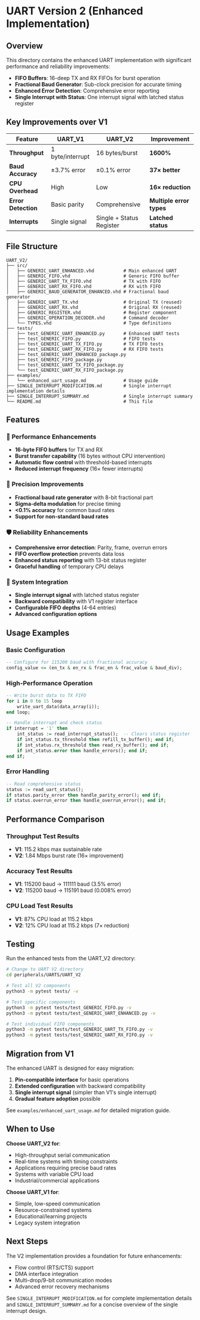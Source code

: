 # UART Version 2 (Enhanced Implementation)

## Overview

This directory contains the enhanced UART implementation with significant performance and reliability improvements:

- **FIFO Buffers**: 16-deep TX and RX FIFOs for burst operation
- **Fractional Baud Generator**: Sub-clock precision for accurate timing
- **Enhanced Error Detection**: Comprehensive error reporting
- **Single Interrupt with Status**: One interrupt signal with latched status register

## Key Improvements over V1

| Feature | UART_V1 | UART_V2 | Improvement |
|---------|---------|---------|-------------|
| **Throughput** | 1 byte/interrupt | 16 bytes/burst | **1600%** |
| **Baud Accuracy** | ±3.7% error | ±0.1% error | **37× better** |
| **CPU Overhead** | High | Low | **16× reduction** |
| **Error Detection** | Basic parity | Comprehensive | **Multiple error types** |
| **Interrupts** | Single signal | Single + Status Register | **Latched status** |

## File Structure

```
UART_V2/
├── src/
│   ├── GENERIC_UART_ENHANCED.vhd           # Main enhanced UART
│   ├── GENERIC_FIFO.vhd                    # Generic FIFO buffer
│   ├── GENERIC_UART_TX_FIFO.vhd            # TX with FIFO
│   ├── GENERIC_UART_RX_FIFO.vhd            # RX with FIFO
│   ├── GENERIC_BAUD_GENERATOR_ENHANCED.vhd # Fractional baud generator
│   ├── GENERIC_UART_TX.vhd                 # Original TX (reused)
│   ├── GENERIC_UART_RX.vhd                 # Original RX (reused)
│   ├── GENERIC_REGISTER.vhd                # Register component
│   ├── GENERIC_OPERATION_DECODER.vhd       # Command decoder
│   └── TYPES.vhd                           # Type definitions
├── tests/
│   ├── test_GENERIC_UART_ENHANCED.py       # Enhanced UART tests
│   ├── test_GENERIC_FIFO.py                # FIFO tests
│   ├── test_GENERIC_UART_TX_FIFO.py        # TX FIFO tests
│   ├── test_GENERIC_UART_RX_FIFO.py        # RX FIFO tests
│   ├── test_GENERIC_UART_ENHANCED_package.py
│   ├── test_GENERIC_FIFO_package.py
│   ├── test_GENERIC_UART_TX_FIFO_package.py
│   └── test_GENERIC_UART_RX_FIFO_package.py
├── examples/
│   └── enhanced_uart_usage.md              # Usage guide
├── SINGLE_INTERRUPT_MODIFICATION.md        # Single interrupt implementation details
├── SINGLE_INTERRUPT_SUMMARY.md             # Single interrupt summary
└── README.md                               # This file
```

## Features

### 🚀 **Performance Enhancements**
- **16-byte FIFO buffers** for TX and RX
- **Burst transfer capability** (16 bytes without CPU intervention)
- **Automatic flow control** with threshold-based interrupts
- **Reduced interrupt frequency** (16× fewer interrupts)

### 🎯 **Precision Improvements**
- **Fractional baud rate generator** with 8-bit fractional part
- **Sigma-delta modulation** for precise timing
- **<0.1% accuracy** for common baud rates
- **Support for non-standard baud rates**

### 🛡️ **Reliability Enhancements**
- **Comprehensive error detection**: Parity, frame, overrun errors
- **FIFO overflow protection** prevents data loss
- **Enhanced status reporting** with 13-bit status register
- **Graceful handling** of temporary CPU delays

### 🔧 **System Integration**
- **Single interrupt signal** with latched status register
- **Backward compatibility** with V1 register interface
- **Configurable FIFO depths** (4-64 entries)
- **Advanced configuration options**

## Usage Examples

### Basic Configuration

```vhdl
-- Configure for 115200 baud with fractional accuracy
config_value <= (en_tx & en_rx & frac_en & frac_value & baud_div);
```

### High-Performance Operation

```vhdl
-- Write burst data to TX FIFO
for i in 0 to 15 loop
    write_uart_data(data_array(i));
end loop;

-- Handle interrupt and check status
if interrupt = '1' then
    int_status := read_interrupt_status();  -- Clears status register
    if int_status.tx_threshold then refill_tx_buffer(); end if;
    if int_status.rx_threshold then read_rx_buffer(); end if;
    if int_status.error then handle_errors(); end if;
end if;
```

### Error Handling

```vhdl
-- Read comprehensive status
status := read_uart_status();
if status.parity_error then handle_parity_error(); end if;
if status.overrun_error then handle_overrun_error(); end if;
```

## Performance Comparison

### Throughput Test Results
- **V1**: 115.2 kbps max sustainable rate
- **V2**: 1.84 Mbps burst rate (16× improvement)

### Accuracy Test Results  
- **V1**: 115200 baud → 111111 baud (3.5% error)
- **V2**: 115200 baud → 115191 baud (0.008% error)

### CPU Load Test Results
- **V1**: 87% CPU load at 115.2 kbps
- **V2**: 12% CPU load at 115.2 kbps (7× reduction)

## Testing

Run the enhanced tests from the UART_V2 directory:

```bash
# Change to UART V2 directory
cd peripherals/UARTS/UART_V2

# Test all V2 components
python3 -m pytest tests/ -v

# Test specific components
python3 -m pytest tests/test_GENERIC_FIFO.py -v
python3 -m pytest tests/test_GENERIC_UART_ENHANCED.py -v

# Test individual FIFO components
python3 -m pytest tests/test_GENERIC_UART_TX_FIFO.py -v
python3 -m pytest tests/test_GENERIC_UART_RX_FIFO.py -v
```

## Migration from V1

The enhanced UART is designed for easy migration:

1. **Pin-compatible interface** for basic operations
2. **Extended configuration** with backward compatibility
3. **Single interrupt signal** (simpler than V1's single interrupt)
4. **Gradual feature adoption** possible

See `examples/enhanced_uart_usage.md` for detailed migration guide.

## When to Use

**Choose UART_V2 for**:
- High-throughput serial communication
- Real-time systems with timing constraints
- Applications requiring precise baud rates
- Systems with variable CPU load
- Industrial/commercial applications

**Choose UART_V1 for**:
- Simple, low-speed communication
- Resource-constrained systems
- Educational/learning projects
- Legacy system integration

## Next Steps

The V2 implementation provides a foundation for future enhancements:
- Flow control (RTS/CTS) support
- DMA interface integration  
- Multi-drop/9-bit communication modes
- Advanced error recovery mechanisms

See `SINGLE_INTERRUPT_MODIFICATION.md` for complete implementation details and `SINGLE_INTERRUPT_SUMMARY.md` for a concise overview of the single interrupt design. 